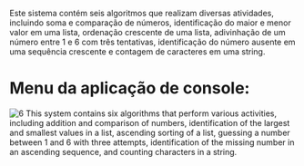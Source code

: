 Este sistema contém seis algoritmos que realizam diversas atividades, incluindo soma e comparação de números, identificação do maior e menor valor em uma lista, ordenação crescente de uma lista, adivinhação de um número entre 1 e 6 com três tentativas, identificação do número ausente em uma sequência crescente e contagem de caracteres em uma string.
# Menu da aplicação de console:
![6](https://github.com/Arthur-byte-code/Treino-Logica-Csharp/assets/152222113/6c694890-2b39-44ca-aacd-41b9eded2a08)
This system contains six algorithms that perform various activities, including addition and comparison of numbers, identification of the largest and smallest values in a list, ascending sorting of a list, guessing a number between 1 and 6 with three attempts, identification of the missing number in an ascending sequence, and counting characters in a string.

